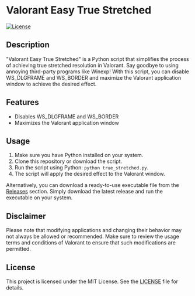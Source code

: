 # Valorant Easy True Stretched

[![License](https://img.shields.io/badge/license-MIT-blue.svg)](LICENSE)

## Description
"Valorant Easy True Stretched" is a Python script that simplifies the process of achieving true stretched resolution in Valorant. Say goodbye to using annoying third-party programs like Winexp! With this script, you can disable WS_DLGFRAME and WS_BORDER and maximize the Valorant application window to achieve the desired effect.

## Features
- Disables WS_DLGFRAME and WS_BORDER
- Maximizes the Valorant application window

## Usage
1. Make sure you have Python installed on your system.
2. Clone this repository or download the script.
4. Run the script using Python: `python true_stretched.py`.
5. The script will apply the desired effect to the Valorant window.

Alternatively, you can download a ready-to-use executable file from the [Releases](https://github.com/xyba1337/ValorantEZTS/releases/tag/v1.0.0) section. Simply download the latest release and run the executable on your system.

## Disclaimer
Please note that modifying applications and changing their behavior may not always be allowed or recommended. Make sure to review the usage terms and conditions of Valorant to ensure that such modifications are permitted.

## License
This project is licensed under the MIT License. See the [LICENSE](LICENSE) file for details.


